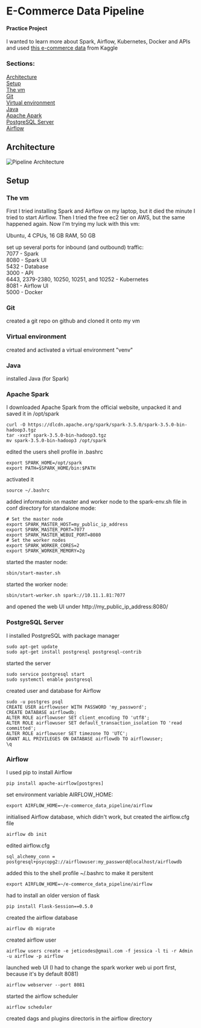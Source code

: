 # E-Commerce Data Pipeline

#### Practice Project
I wanted to learn more about Spark, Airflow, Kubernetes, Docker and APIs and used [this e-commerce data](https://www.kaggle.com/datasets/carrie1/ecommerce-data) from Kaggle

### Sections:  
[Architecture](#Architechture)  
[Setup](#setup)  
  [The vm](#the-vm)  
[Git](#git)  
[Virtual environment](#virtual-environment)  
[Java](#java)  
[Apache Apark](#apache-spark)  
[PostgreSQL Server](#postgresql-server)  
[Airflow](#airflow)  

## Architecture 
![Pipeline Architecture](https://github.com/Jeahy/e-commerce_data_pipeline/blob/main/images/architecture.png)

## Setup  
  
### The vm
First I tried installing Spark and Airflow on my laptop, but it died the minute I tried to start Airflow. Then I tried the free ec2 tier on AWS, but the same happened again. Now I'm trying my luck with this vm:  

Ubuntu, 4 CPUs, 16 GB RAM, 50 GB  
  
set up several ports for inbound (and outbound) traffic:  
7077 - Spark  
8080 - Spark UI  
5432 - Database  
3000 - API  
6443, 2379-2380, 10250, 10251, and 10252 - Kubernetes  
8081 - Airflow UI  
5000 - Docker 
  
### Git
created a git repo on github and cloned it onto my vm
  
### Virtual environment
created and activated a virtual environment "venv"
  
### Java
installed Java (for Spark)
  
### Apache Spark
I downloaded Apache Spark from the official website, unpacked it and saved it in /opt/spark
```
curl -O https://dlcdn.apache.org/spark/spark-3.5.0/spark-3.5.0-bin-hadoop3.tgz
tar -xvzf spark-3.5.0-bin-hadoop3.tgz
mv spark-3.5.0-bin-hadoop3 /opt/spark
```

edited the users shell profile in .bashrc
```
export SPARK_HOME=/opt/spark
export PATH=$SPARK_HOME/bin:$PATH
```
activated it
```
source ~/.bashrc
```
added informatoin on master and worker node to the spark-env.sh file in conf directory for standalone mode:
```
# Set the master node
export SPARK_MASTER_HOST=my_public_ip_address
export SPARK_MASTER_PORT=7077
export SPARK_MASTER_WEBUI_PORT=8080
# Set the worker nodes
export SPARK_WORKER_CORES=2
export SPARK_WORKER_MEMORY=2g
```
started the master node:
```
sbin/start-master.sh
```
started the worker node:
```
sbin/start-worker.sh spark://10.11.1.81:7077
```
and opened the web UI under http://my_public_ip_address:8080/
  
### PostgreSQL Server
I installed PostgreSQL with package manager
```
sudo apt-get update
sudo apt-get install postgresql postgresql-contrib
```
started the server
```
sudo service postgresql start
sudo systemctl enable postgresql
```
created user and database for Airflow
```
sudo -u postgres psql
CREATE USER airflowuser WITH PASSWORD 'my_password';
CREATE DATABASE airflowdb;
ALTER ROLE airflowuser SET client_encoding TO 'utf8';
ALTER ROLE airflowuser SET default_transaction_isolation TO 'read committed';
ALTER ROLE airflowuser SET timezone TO 'UTC';
GRANT ALL PRIVILEGES ON DATABASE airflowdb TO airflowuser;
\q
```

  
### Airflow
I used pip to install Airflow
```
pip install apache-airflow[postgres]
```
set environment variable AIRFLOW_HOME:
```
export AIRFLOW_HOME=~/e-commerce_data_pipeline/airflow
```
initialised Airflow database, which didn't work, but created the airflow.cfg file
```
airflow db init
```
edited airflow.cfg 
```
sql_alchemy_conn = postgresql+psycopg2://airflowuser:my_password@localhost/airflowdb
```
added this to the shell profile ~/.bashrc to make it persitent
```
export AIRFLOW_HOME=~/e-commerce_data_pipeline/airflow
```
had to install an older version of flask
```
pip install Flask-Session==0.5.0
```
created the airflow database
```
airflow db migrate
```
created airflow user
```
airflow users create -e jeticodes@gmail.com -f jessica -l ti -r Admin -u airflow -p airflow
```
launched web UI (I had to change the spark worker web ui port first, because it's by default 8081)
```
airflow webserver --port 8081
```
started the airflow scheduler
```
airflow scheduler
```
created dags and plugins directoris in the airflow directory










